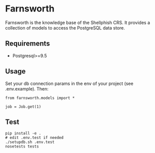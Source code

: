 # Farnsworth

Farnsworth is the knowledge base of the Shellphish CRS.
It provides a collection of models to access the PostgreSQL data store.


## Requirements

* Postgresql>=9.5


## Usage

Set your db connection params in the env of your project (see .env.example).
Then:

```
from farnsworth.models import *

job = Job.get(1)
```


## Test

```
pip install -e .
# edit .env.test if needed
./setupdb.sh .env.test
nosetests tests
```
